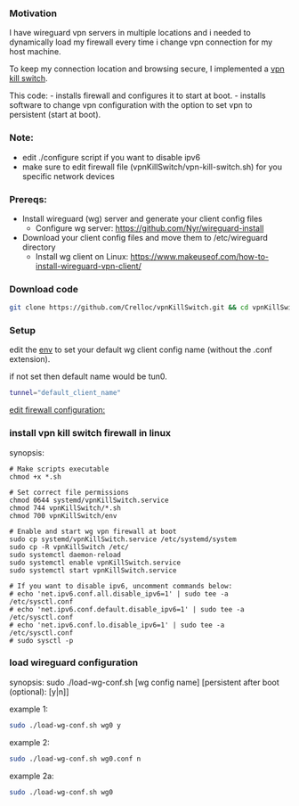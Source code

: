 ### Motivation
I have wireguard vpn servers in multiple locations and i needed
to dynamically load my firewall every time i change vpn connection for
my host machine.

To keep my connection location and browsing secure, I implemented a [vpn kill switch](https://www.pcmag.com/explainers/what-is-a-vpn-kill-switch-and-how-does-it-work).

This code:
    - installs firewall and configures it to start at boot.
    - installs software to change vpn configuration with the option to set vpn to persistent (start at boot).

### Note:
- edit ./configure script if you want to disable ipv6
- make sure to edit firewall file (vpnKillSwitch/vpn-kill-switch.sh) for you specific network devices

### Prereqs:
- Install wireguard (wg) server and generate your client config files
    - Configure wg server: https://github.com/Nyr/wireguard-install
- Download your client config files and move them to /etc/wireguard directory
    - Install wg client on Linux: https://www.makeuseof.com/how-to-install-wireguard-vpn-client/

### Download code
```bash
git clone https://github.com/Crelloc/vpnKillSwitch.git && cd vpnKillSwitch
```

### Setup
edit the [env](/vpnKillSwitch/env) to set your default wg client config name (without the .conf extension).

if not set then default name would be tun0.

```bash
tunnel="default_client_name"
```

[edit firewall configuration:](/vpnKillSwitch/vpn-kill-switch.sh)

### install vpn kill switch firewall in linux
synopsis:
```
# Make scripts executable
chmod +x *.sh

# Set correct file permissions
chmod 0644 systemd/vpnKillSwitch.service
chmod 744 vpnKillSwitch/*.sh
chmod 700 vpnKillSwitch/env

# Enable and start wg vpn firewall at boot
sudo cp systemd/vpnKillSwitch.service /etc/systemd/system
sudo cp -R vpnKillSwitch /etc/
sudo systemctl daemon-reload
sudo systemctl enable vpnKillSwitch.service
sudo systemctl start vpnKillSwitch.service

# If you want to disable ipv6, uncomment commands below:
# echo 'net.ipv6.conf.all.disable_ipv6=1' | sudo tee -a /etc/sysctl.conf
# echo 'net.ipv6.conf.default.disable_ipv6=1' | sudo tee -a /etc/sysctl.conf
# echo 'net.ipv6.conf.lo.disable_ipv6=1' | sudo tee -a /etc/sysctl.conf
# sudo sysctl -p
```

### load wireguard configuration
synopsis: sudo ./load-wg-conf.sh [wg config name] [persistent after boot (optional): [y|n]]

example 1: 
```bash
sudo ./load-wg-conf.sh wg0 y
```

example 2:
```bash
sudo ./load-wg-conf.sh wg0.conf n
```

example 2a:
```bash
sudo ./load-wg-conf.sh wg0
```
